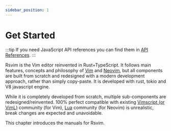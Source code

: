 ```yaml
---
sidebar_position: 1
---
```


# Get Started

:::tip
If you need JavaScript API references you can find them in [API References](/docs/api_references/intro).
:::

Rsvim is the Vim editor reinvented in Rust+TypeScript. It follows main features, concepts and philosophy of [Vim](https://www.vim.org/) and [Neovim](https://neovim.io/), but all components are built from scratch and redesigned with a modern development approach, rather than simply copy-paste. It is developed with rust, tokio and V8 javascript engine.

While it is completely developed from scratch, multiple sub-components are redesigned/reinvented. 100% perfect compatible with existing [Vimscript (or VimL)](https://en.wikipedia.org/wiki/Vimscript) community (for Vim), [Lua](https://neovim.io/doc/user/lua.html) community (for Neovim) is unrealistic, break changes are expected and unavoidable.

This chapter introduces the manuals for Rsvim.
